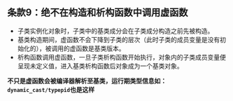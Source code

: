 ## 条款9：绝不在构造和析构函数中调用虚函数
* 子类实例化对象时，子类中的基类成分会在子类成分构造之前先被构造。  
* 基类构造期间，虚函数不会下降到子类的层次（此时子类的成员变量是没有初始化的），被调用的虚函数是基类版本。  
* 析构函数调用虚函数，一旦子类析构函数开始执行，对象内的子类成员变量便呈现未定义值，进入基类析构函数后对象成为一个基类对象。  

**不只是虚函数会被编译器解析至基类，运行期类型信息如：`dynamic_cast/typepid`也是这样**
